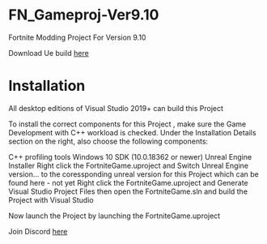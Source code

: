 # FN_Gameproj-Ver9.10
 Fortnite Modding Project For Version 9.10


Download Ue build [here](https://drive.usercontent.google.com/download?id=18_WeNsO-NSCEP-WNFmmi2ugSUSfEbsgQ&export=download)

# Installation

All desktop editions of Visual Studio 2019+ can build this Project

To install the correct components for this Project , make sure the Game Development with C++ workload is checked. Under the Installation Details section on the right, also choose the following components:

C++ profiling tools
Windows 10 SDK (10.0.18362 or newer)
Unreal Engine Installer Right click the FortniteGame.uproject and Switch Unreal Engine version... to the coressponding unreal version for this Project which can be found here - not yet
Right click the FortniteGame.uproject and Generate Visual Studio Project Files then open the FortniteGame.sln and build the Project with Visual Studio

Now launch the Project by launching the FortniteGame.uproject


Join Discord [here](https://discord.gg/VdzhVAg8)

